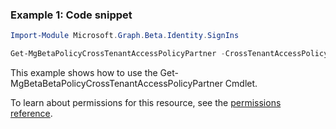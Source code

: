 ### Example 1: Code snippet

```powershellImport-Module Microsoft.Graph.Beta.Identity.SignIns

Get-MgBetaPolicyCrossTenantAccessPolicyPartner -CrossTenantAccessPolicyConfigurationPartnerTenantId $crossTenantAccessPolicyConfigurationPartnerTenantId
```
This example shows how to use the Get-MgBetaBetaPolicyCrossTenantAccessPolicyPartner Cmdlet.
To learn about permissions for this resource, see the [permissions reference](/graph/permissions-reference).

